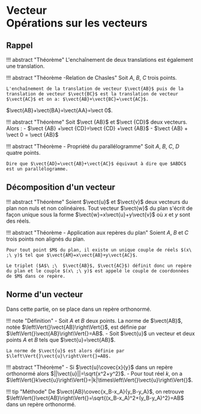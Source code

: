 # Vecteur<br>Opérations sur les vecteurs

## Rappel

!!! abstract "Théorème"
    L'enchaînement de deux translations est également une translation.

!!! abstract "Théorème -Relation de Chasles"
    Soit $A$, $B$, $C$ trois points. 

    L'enchaînement de la translation de vecteur $\vect{AB}$ puis de la translation de vecteur $\vect{BC}$ est la translation de vecteur $\vect{AC}$ et on a: $\vect{AB}+\vect{BC}=\vect{AC}$.

$\vect{AB}+\vect{BA}=\vect{AA}=\vect 0$.

!!! abstract "Théorème"
    Soit $\vect {AB}$ et $\vect {CD}$ deux vecteurs. Alors : 
    - $\vect {AB} +\vect {CD}=\vect {CD} +\vect {AB}$ 
    - $\vect {AB} + \vect 0 = \vect {AB}$

!!! abstract "Théorème - Propriété du parallélogramme"
    Soit $A$, $B$, $C$, $D$ quatre points. 

    Dire que $\vect{AD}=\vect{AB}+\vect{AC}$ équivaut à dire que $ABDC$ est un parallélogramme. 


## Décomposition d'un vecteur

!!! abstract "Théorème" 
    Soient $\vect{u}$ et $\vect{v}$ deux vecteurs du plan non nuls et non colinéaires. Tout vecteur $\vect{w}$ du plan s'écrit de façon unique sous la forme $\vect{w}=x\vect{u}+y\vect{v}$ où $x$ et $y$ sont des réels.

!!! abstract "Théorème - Application aux repères du plan"
    Soient $A$, $B$ et $C$ trois points non alignés du plan.

    Pour tout point $M$ du plan, il existe un unique couple de réels $(x\ ;\ y)$ tel que $\vect{AM}=x\vect{AB}+y\vect{AC}$.

    Le triplet ($A$\ ;\  $\vect{AB}$, $\vect{AC}$) définit donc un repère du plan et le couple $(x\ ;\ y)$ est appelé le couple de coordonnées de $M$ dans ce repère.

## Norme d'un vecteur

Dans cette partie, on se place dans un repère orthonormé.

!!! note "Définition"
    -  Soit $A$ et $B$ deux points. La norme de $\vect{AB}$, notée $\left\Vert{}\vect{AB}\right\Vert{}$, est définie par $\left\Vert{}\vect{AB}\right\Vert{}=AB$.
    -  Soit $\vect{u}$ un vecteur et deux points $A$ et $B$ tels que $\vect{u}=\vect{AB}$.

    La norme de $\vect{u}$ est alors définie par $\left\Vert{}\vect{u}\right\Vert{}=AB$.

!!! abstract "Théorème"
    - Si $\vect{u}\covec{x}{y}$ dans un repère orthonormé alors $||\vect{u}||=\sqrt{x^2+y^2}$.
    - Pour tout réel $k$, on a $\left\Vert{}k\vect{u}\right\Vert{}=|k|\times\left\Vert{}\vect{u}\right\Vert{}$.

!!! tip "Méthode"
    De $\vect{AB}\covec{x_B-x_A}{y_B-y_A}$, on retrouve $\left\Vert{}\vect{AB}\right\Vert{}=\sqrt{(x_B-x_A)^2+(y_B-y_A)^2}=AB$ dans un repère orthonormé.
